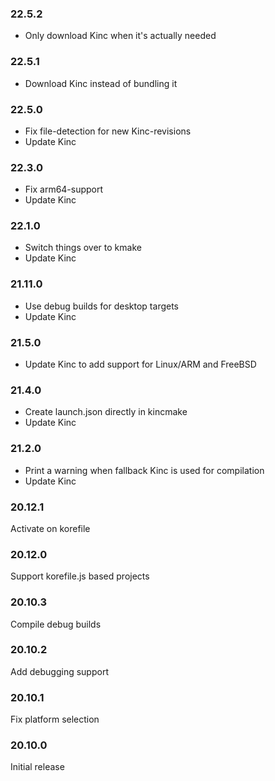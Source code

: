 ### 22.5.2

* Only download Kinc when it's actually needed

### 22.5.1

* Download Kinc instead of bundling it

### 22.5.0

* Fix file-detection for new Kinc-revisions
* Update Kinc

### 22.3.0

* Fix arm64-support
* Update Kinc

### 22.1.0

* Switch things over to kmake
* Update Kinc

### 21.11.0

* Use debug builds for desktop targets
* Update Kinc

### 21.5.0

* Update Kinc to add support for Linux/ARM and FreeBSD

### 21.4.0

* Create launch.json directly in kincmake
* Update Kinc

### 21.2.0

* Print a warning when fallback Kinc is used for compilation
* Update Kinc

### 20.12.1

Activate on korefile

### 20.12.0

Support korefile.js based projects

### 20.10.3

Compile debug builds

### 20.10.2

Add debugging support

### 20.10.1

Fix platform selection

### 20.10.0

Initial release
